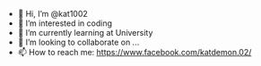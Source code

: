 - 👋 Hi, I’m @kat1002
- 👀 I’m interested in coding
- 🌱 I’m currently learning at University
- 💞️ I’m looking to collaborate on ...
- 📫 How to reach me: https://www.facebook.com/katdemon.02/

<!---
kat1002/kat1002 is a ✨ special ✨ repository because its `README.md` (this file) appears on your GitHub profile.
You can click the Preview link to take a look at your changes.
--->

